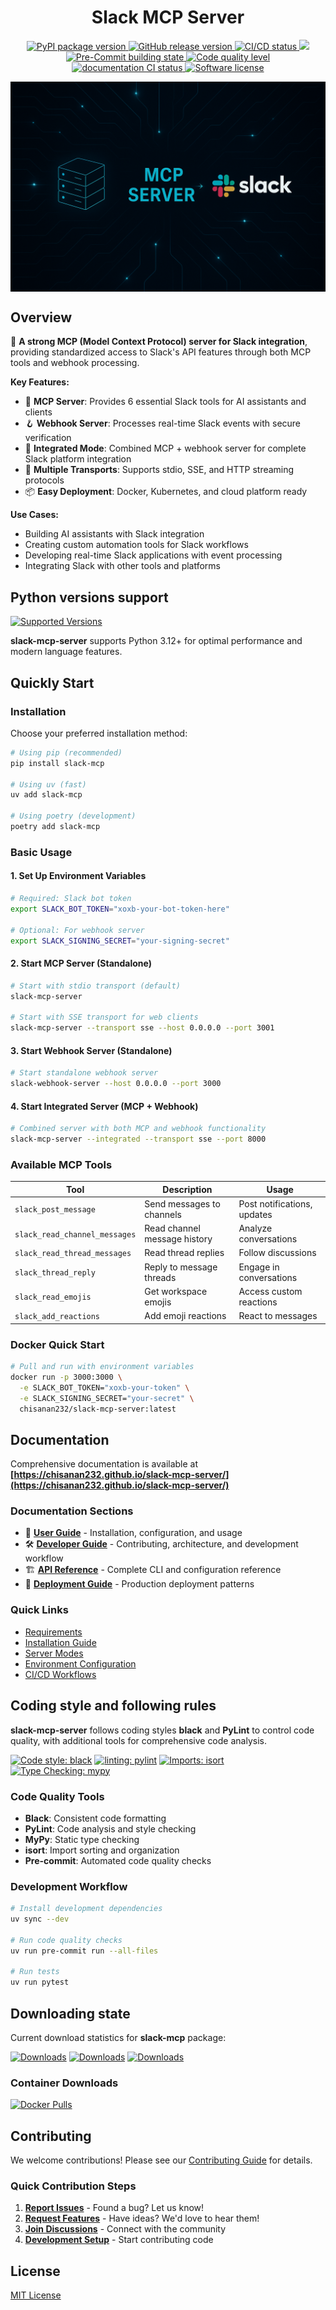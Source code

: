 <h1 align="center">
  Slack MCP Server
</h1>

<p align="center">
  <a href="https://pypi.org/project/slack-mcp">
    <img src="https://img.shields.io/pypi/v/slack-mcp?color=%23099cec&amp;label=PyPI&amp;logo=pypi&amp;logoColor=white" alt="PyPI package version">
  </a>
  <a href="https://github.com/Chisanan232/slack-mcp-server/releases">
    <img src="https://img.shields.io/github/release/Chisanan232/slack-mcp-server.svg?label=Release&logo=github" alt="GitHub release version">
  </a>
  <a href="https://github.com/Chisanan232/slack-mcp-server/actions/workflows/ci.yaml">
    <img src="https://github.com/Chisanan232/slack-mcp-server/actions/workflows/ci.yaml/badge.svg" alt="CI/CD status">
  </a>
  <a href="https://codecov.io/gh/Chisanan232/slack-mcp-server" >
    <img src="https://codecov.io/gh/Chisanan232/slack-mcp-server/graph/badge.svg?token=VVZ0cGPVvp"/>
  </a>
  <a href="https://results.pre-commit.ci/latest/github/Chisanan232/slack-mcp-server/master">
    <img src="https://results.pre-commit.ci/badge/github/Chisanan232/slack-mcp-server/master.svg" alt="Pre-Commit building state">
  </a>
  <a href="https://sonarcloud.io/summary/new_code?id=Chisanan232_slack-mcp-server">
    <img src="https://sonarcloud.io/api/project_badges/measure?project=Chisanan232_slack-mcp-server&metric=alert_status" alt="Code quality level">
  </a>
  <a href="https://chisanan232.github.io/slack-mcp-server/">
    <img src="https://github.com/Chisanan232/slack-mcp-server/actions/workflows/documentation.yaml/badge.svg" alt="documentation CI status">
  </a>
  <a href="https://opensource.org/licenses/MIT">
    <img src="https://img.shields.io/badge/License-MIT-yellow.svg" alt="Software license">
  </a>

</p>

<img align="center" src="https://raw.githubusercontent.com/Chisanan232/slack-mcp-server/refs/heads/master/docs/static/img/slack_mcp_server_logo.png" alt="slack-mcp-server logo" />

## Overview

🦾 **A strong MCP (Model Context Protocol) server for Slack integration**, providing standardized access to Slack's API features through both MCP tools and webhook processing.

**Key Features:**
- 🤖 **MCP Server**: Provides 6 essential Slack tools for AI assistants and clients
- 🪝 **Webhook Server**: Processes real-time Slack events with secure verification
- 🔗 **Integrated Mode**: Combined MCP + webhook server for complete Slack platform integration
- 🚀 **Multiple Transports**: Supports stdio, SSE, and HTTP streaming protocols
- 📦 **Easy Deployment**: Docker, Kubernetes, and cloud platform ready

[//]: # (- 🛡️ **Enterprise Security**: HMAC-SHA256 verification, token management, and comprehensive logging)

**Use Cases:**
- Building AI assistants with Slack integration
- Creating custom automation tools for Slack workflows
- Developing real-time Slack applications with event processing
- Integrating Slack with other tools and platforms

## Python versions support

[![Supported Versions](https://img.shields.io/pypi/pyversions/slack-mcp.svg?logo=python&logoColor=FBE072)](https://pypi.org/project/slack-mcp)

**slack-mcp-server** supports Python 3.12+ for optimal performance and modern language features.

## Quickly Start

### Installation

Choose your preferred installation method:

```bash
# Using pip (recommended)
pip install slack-mcp

# Using uv (fast)
uv add slack-mcp

# Using poetry (development)
poetry add slack-mcp
```

### Basic Usage

#### 1. Set Up Environment Variables

```bash
# Required: Slack bot token
export SLACK_BOT_TOKEN="xoxb-your-bot-token-here"

# Optional: For webhook server
export SLACK_SIGNING_SECRET="your-signing-secret"
```

#### 2. Start MCP Server (Standalone)

```bash
# Start with stdio transport (default)
slack-mcp-server

# Start with SSE transport for web clients
slack-mcp-server --transport sse --host 0.0.0.0 --port 3001
```

#### 3. Start Webhook Server (Standalone)

```bash
# Start standalone webhook server
slack-webhook-server --host 0.0.0.0 --port 3000
```

#### 4. Start Integrated Server (MCP + Webhook)

```bash
# Combined server with both MCP and webhook functionality
slack-mcp-server --integrated --transport sse --port 8000
```

### Available MCP Tools

| Tool                          | Description                  | Usage                       |
|-------------------------------|------------------------------|-----------------------------|
| `slack_post_message`          | Send messages to channels    | Post notifications, updates |
| `slack_read_channel_messages` | Read channel message history | Analyze conversations       |
| `slack_read_thread_messages`  | Read thread replies          | Follow discussions          |
| `slack_thread_reply`          | Reply to message threads     | Engage in conversations     |
| `slack_read_emojis`           | Get workspace emojis         | Access custom reactions     |
| `slack_add_reactions`         | Add emoji reactions          | React to messages           |

### Docker Quick Start

```bash
# Pull and run with environment variables
docker run -p 3000:3000 \
  -e SLACK_BOT_TOKEN="xoxb-your-token" \
  -e SLACK_SIGNING_SECRET="your-secret" \
  chisanan232/slack-mcp-server:latest
```

## Documentation

Comprehensive documentation is available at **[https://chisanan232.github.io/slack-mcp-server/](https://chisanan232.github.io/slack-mcp-server/)**

### Documentation Sections

- 📖 **[User Guide](https://chisanan232.github.io/slack-mcp-server/docs/next/introduction)** - Installation, configuration, and usage
- 🛠️ **[Developer Guide](https://chisanan232.github.io/slack-mcp-server/dev/next)** - Contributing, architecture, and development workflow
- 🏗️ **[API Reference](https://chisanan232.github.io/slack-mcp-server/docs/next/server-references/)** - Complete CLI and configuration reference
- 🚀 **[Deployment Guide](https://chisanan232.github.io/slack-mcp-server/docs/next/server-references/deployment-guide)** - Production deployment patterns

### Quick Links

- [Requirements](https://chisanan232.github.io/slack-mcp-server/docs/next/quick-start/requirements)
- [Installation Guide](https://chisanan232.github.io/slack-mcp-server/docs/next/quick-start/installation)
- [Server Modes](https://chisanan232.github.io/slack-mcp-server/docs/next/server-references/mcp-server/server-modes)
- [Environment Configuration](https://chisanan232.github.io/slack-mcp-server/docs/next/server-references/environment-configuration)
- [CI/CD Workflows](https://chisanan232.github.io/slack-mcp-server/dev/next/ci-cd/)

## Coding style and following rules

**slack-mcp-server** follows coding styles **black** and **PyLint** to control code quality, with additional tools for comprehensive code analysis.

[![Code style: black](https://img.shields.io/badge/code%20style-black-000000.svg)](https://github.com/psf/black)
[![linting: pylint](https://img.shields.io/badge/linting-pylint-yellowgreen)](https://github.com/pylint-dev/pylint)
[![Imports: isort](https://img.shields.io/badge/%20imports-isort-%231674b1?style=flat&labelColor=ef8336)](https://pycqa.github.io/isort/)
[![Type Checking: mypy](http://www.mypy-lang.org/static/mypy_badge.svg)](http://mypy-lang.org/)

### Code Quality Tools

- **Black**: Consistent code formatting
- **PyLint**: Code analysis and style checking
- **MyPy**: Static type checking
- **isort**: Import sorting and organization
- **Pre-commit**: Automated code quality checks

### Development Workflow

```bash
# Install development dependencies
uv sync --dev

# Run code quality checks
uv run pre-commit run --all-files

# Run tests
uv run pytest
```

## Downloading state

Current download statistics for **slack-mcp** package:

[![Downloads](https://pepy.tech/badge/slack-mcp)](https://pepy.tech/project/slack-mcp)
[![Downloads](https://pepy.tech/badge/slack-mcp/month)](https://pepy.tech/project/slack-mcp)
[![Downloads](https://pepy.tech/badge/slack-mcp/week)](https://pepy.tech/project/slack-mcp)

### Container Downloads

[![Docker Pulls](https://img.shields.io/docker/pulls/chisanan232/slack-mcp-server)](https://hub.docker.com/r/chisanan232/slack-mcp-server)

## Contributing

We welcome contributions! Please see our [Contributing Guide](https://chisanan232.github.io/slack-mcp-server/docs/next/contribute) for details.

### Quick Contribution Steps

1. **[Report Issues](https://chisanan232.github.io/slack-mcp-server/docs/next/contribute/report-bug)** - Found a bug? Let us know!
2. **[Request Features](https://chisanan232.github.io/slack-mcp-server/docs/next/contribute/request-changes)** - Have ideas? We'd love to hear them!
3. **[Join Discussions](https://chisanan232.github.io/slack-mcp-server/docs/next/contribute/discuss)** - Connect with the community
4. **[Development Setup](https://chisanan232.github.io/slack-mcp-server/dev/next/workflow)** - Start contributing code

## License

[MIT License](./LICENSE)

